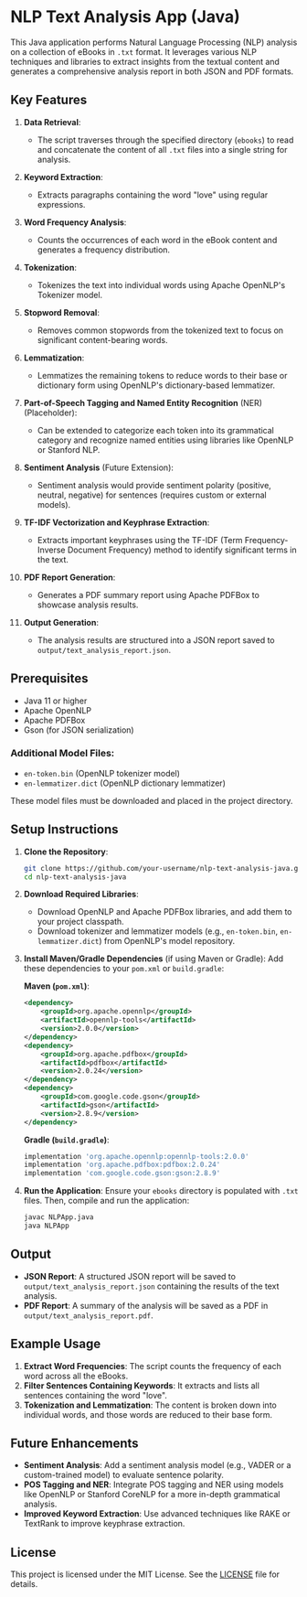 # NLP Text Analysis App (Java)

This Java application performs Natural Language Processing (NLP) analysis on a collection of eBooks in `.txt` format. It leverages various NLP techniques and libraries to extract insights from the textual content and generates a comprehensive analysis report in both JSON and PDF formats.

## Key Features

1. **Data Retrieval**: 
   - The script traverses through the specified directory (`ebooks`) to read and concatenate the content of all `.txt` files into a single string for analysis.

2. **Keyword Extraction**:
   - Extracts paragraphs containing the word "love" using regular expressions.

3. **Word Frequency Analysis**:
   - Counts the occurrences of each word in the eBook content and generates a frequency distribution.

4. **Tokenization**:
   - Tokenizes the text into individual words using Apache OpenNLP's Tokenizer model.

5. **Stopword Removal**:
   - Removes common stopwords from the tokenized text to focus on significant content-bearing words.

6. **Lemmatization**:
   - Lemmatizes the remaining tokens to reduce words to their base or dictionary form using OpenNLP's dictionary-based lemmatizer.

7. **Part-of-Speech Tagging and Named Entity Recognition** (NER) (Placeholder):
   - Can be extended to categorize each token into its grammatical category and recognize named entities using libraries like OpenNLP or Stanford NLP.

8. **Sentiment Analysis** (Future Extension):
   - Sentiment analysis would provide sentiment polarity (positive, neutral, negative) for sentences (requires custom or external models).

9. **TF-IDF Vectorization and Keyphrase Extraction**:
   - Extracts important keyphrases using the TF-IDF (Term Frequency-Inverse Document Frequency) method to identify significant terms in the text.

10. **PDF Report Generation**:
    - Generates a PDF summary report using Apache PDFBox to showcase analysis results.

11. **Output Generation**:
    - The analysis results are structured into a JSON report saved to `output/text_analysis_report.json`.

## Prerequisites

- Java 11 or higher
- Apache OpenNLP
- Apache PDFBox
- Gson (for JSON serialization)

### Additional Model Files:
- `en-token.bin` (OpenNLP tokenizer model)
- `en-lemmatizer.dict` (OpenNLP dictionary lemmatizer)

These model files must be downloaded and placed in the project directory.

## Setup Instructions

1. **Clone the Repository**:
   ```bash
   git clone https://github.com/your-username/nlp-text-analysis-java.git
   cd nlp-text-analysis-java
   ```

2. **Download Required Libraries**:
   - Download OpenNLP and Apache PDFBox libraries, and add them to your project classpath.
   - Download tokenizer and lemmatizer models (e.g., `en-token.bin`, `en-lemmatizer.dict`) from OpenNLP's model repository.

3. **Install Maven/Gradle Dependencies** (if using Maven or Gradle):
   Add these dependencies to your `pom.xml` or `build.gradle`:

   **Maven (`pom.xml`)**:
   ```xml
   <dependency>
       <groupId>org.apache.opennlp</groupId>
       <artifactId>opennlp-tools</artifactId>
       <version>2.0.0</version>
   </dependency>
   <dependency>
       <groupId>org.apache.pdfbox</groupId>
       <artifactId>pdfbox</artifactId>
       <version>2.0.24</version>
   </dependency>
   <dependency>
       <groupId>com.google.code.gson</groupId>
       <artifactId>gson</artifactId>
       <version>2.8.9</version>
   </dependency>
   ```

   **Gradle (`build.gradle`)**:
   ```groovy
   implementation 'org.apache.opennlp:opennlp-tools:2.0.0'
   implementation 'org.apache.pdfbox:pdfbox:2.0.24'
   implementation 'com.google.code.gson:gson:2.8.9'
   ```

4. **Run the Application**:
   Ensure your `ebooks` directory is populated with `.txt` files. Then, compile and run the application:

   ```bash
   javac NLPApp.java
   java NLPApp
   ```

## Output

- **JSON Report**: A structured JSON report will be saved to `output/text_analysis_report.json` containing the results of the text analysis.
- **PDF Report**: A summary of the analysis will be saved as a PDF in `output/text_analysis_report.pdf`.

## Example Usage

1. **Extract Word Frequencies**: The script counts the frequency of each word across all the eBooks.
2. **Filter Sentences Containing Keywords**: It extracts and lists all sentences containing the word "love".
3. **Tokenization and Lemmatization**: The content is broken down into individual words, and those words are reduced to their base form.

## Future Enhancements

- **Sentiment Analysis**: Add a sentiment analysis model (e.g., VADER or a custom-trained model) to evaluate sentence polarity.
- **POS Tagging and NER**: Integrate POS tagging and NER using models like OpenNLP or Stanford CoreNLP for a more in-depth grammatical analysis.
- **Improved Keyword Extraction**: Use advanced techniques like RAKE or TextRank to improve keyphrase extraction.

## License

This project is licensed under the MIT License. See the [LICENSE](LICENSE) file for details.
